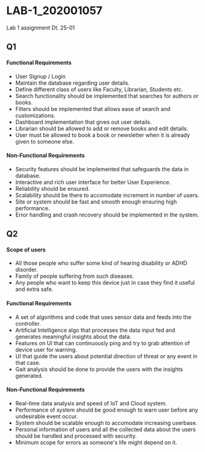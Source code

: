 # LAB-1_202001057
Lab 1 assignment Dt. 25-01

## Q1
#### Functional Requirements
- User Signup / Login
- Maintain the database regarding user details.
- Define different class of users like Faculty, Librarian, Students etc.
- Search functionality should be implemented that searches for authors or books.
- Filters should be implemented that allows ease of search and customizations.
- Dashboard implementation that gives out user details.
- Librarian should be allowed to add or remove books and edit details.
- User must be allowed to book a book or newsletter when it is already given to someone else.

#### Non-Functional Requirements
- Security features should be implemented that safeguards the data in database.
- Interactive and rich user interface for better User Experience.
- Reliability should be ensured.
- Scalability should be there to accomodate increment in number of users.
- Site or system should be fast and smooth enough ensuring high performance. 
- Error handling and crash recovery should be implemented in the system.

## Q2
#### Scope of users
- All those people who suffer some kind of hearing disability or ADHD disorder.
- Family of people suffering from such diseases.
- Any people who want to keep this device just in case they find it useful and extra safe.

#### Functional Requirements
- A set of algorithms and code that uses sensor data and feeds into the controller.
- Artificial Intelligence algo that processes the data input fed and generates meaningful insights about the data.
- Features on UI that can continuously ping and try to grab attention of device user for warning.
- UI that guide the users about potential direction of threat or any event in that case.
- Gait analysis should be done to provide the users with the insights generated.

#### Non-Functional Requirements
- Real-time data analysis and speed of IoT and Cloud system.
- Performance of system should be good enough to warn user before any undesirable event occur.
- System should be scalable enough to accomodate increasing userbase.
- Personal information of users and all the collected data about the users should be handled and processed with security.
- Minimum scope for errors as someone's life might depend on it.
